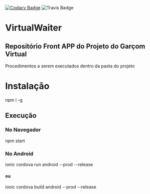 [![Codacy Badge](https://api.codacy.com/project/badge/Grade/8487618fb6ee496d814d0ca1b37dabe5)](https://www.codacy.com/app/egot/VirtualWaiterApp?utm_source=github.com&amp;utm_medium=referral&amp;utm_content=ego-t/VirtualWaiterApp&amp;utm_campaign=Badge_Grade) ![Travis Badge](https://travis-ci.org/ego-t/VirtualWaiterApp.svg?branch=master)


# VirtualWaiter

## Repositório Front APP do Projeto do Garçom Virtual

Procedimentos a serem executados dentro da pasta do projeto
# Instalação
npm i -g

## Execução

### No Navegador
npm start 
### No Android
ionic cordova run android --prod --release
#### ou
ionic cordova build android --prod --release
